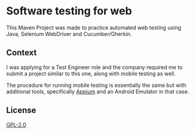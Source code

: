 # Software testing for web

This Maven Project was made to practice automated web testing using Java, Selenium WebDriver and Cucumber/Gherkin.

## Context
I was applying for a Test Engineer role and the company required me to submit a project similar to this one, along with mobile testing as well.

The procedure for running mobile testing is essentially the same but with additional tools, specifically [Appium](https://github.com/appium/appium) and an Android Emulator in that case.

## License
[GPL-2.0](https://www.gnu.org/licenses/old-licenses/lgpl-2.0.html)
